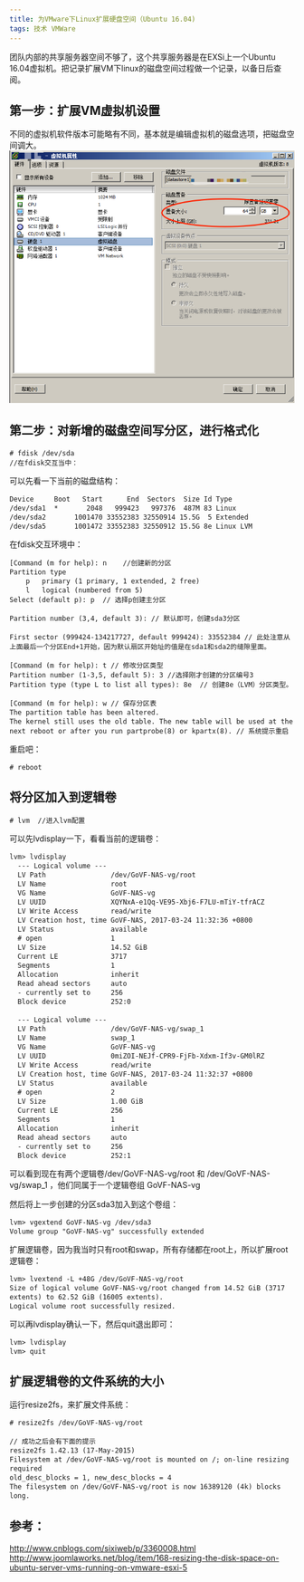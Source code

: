 ```yaml
---
title: 为VMware下Linux扩展硬盘空间（Ubuntu 16.04)
tags: 技术 VMWare
---  
```


团队内部的共享服务器空间不够了，这个共享服务器是在EXSi上一个Ubuntu 16.04虚拟机。把记录扩展VM下linux的磁盘空间过程做一个记录，以备日后查阅。

<!--more-->

## 第一步：扩展VM虚拟机设置
不同的虚拟机软件版本可能略有不同，基本就是编辑虚拟机的磁盘选项，把磁盘空间调大。
![imges](/illustration/extend-harddisk-under-vm-ubuntu16.png)

## 第二步：对新增的磁盘空间写分区，进行格式化

    # fdisk /dev/sda
    //在fdisk交互当中：
可以先看一下当前的磁盘结构：    

    Device     Boot   Start      End  Sectors  Size Id Type
    /dev/sda1  *       2048   999423   997376  487M 83 Linux
    /dev/sda2       1001470 33552383 32550914 15.5G  5 Extended
    /dev/sda5       1001472 33552383 32550912 15.5G 8e Linux LVM

在fdisk交互环境中：

    [Command (m for help): n	//创建新的分区
    Partition type
        p   primary (1 primary, 1 extended, 2 free)
        l   logical (numbered from 5)    
    Select (default p): p  // 选择p创建主分区
    
    Partition number (3,4, default 3): // 默认即可，创建sda3分区
    
    First sector (999424-134217727, default 999424): 33552384 // 此处注意从上面最后一个分区End+1开始，因为默认扇区开始址的值是在sda1和sda2的缝隙里面。
    
    [Command (m for help): t // 修改分区类型
    Partition number (1-3,5, default 5): 3 //选择刚才创建的分区编号3
    Partition type (type L to list all types): 8e  // 创建8e（LVM）分区类型。
    
    [Command (m for help): w // 保存分区表
    The partition table has been altered.
    The kernel still uses the old table. The new table will be used at the next reboot or after you run partprobe(8) or kpartx(8). // 系统提示重启

重启吧：

    # reboot

## 将分区加入到逻辑卷

    # lvm  //进入lvm配置

可以先lvdisplay一下，看看当前的逻辑卷：

    lvm> lvdisplay
      --- Logical volume ---
      LV Path                /dev/GoVF-NAS-vg/root
      LV Name                root
      VG Name                GoVF-NAS-vg
      LV UUID                XQYNxA-e1Qq-VE95-Xbj6-F7LU-mTiY-tfrACZ
      LV Write Access        read/write
      LV Creation host, time GoVF-NAS, 2017-03-24 11:32:36 +0800
      LV Status              available
      # open                 1
      LV Size                14.52 GiB
      Current LE             3717
      Segments               1
      Allocation             inherit
      Read ahead sectors     auto
      - currently set to     256
      Block device           252:0
   
      --- Logical volume ---
      LV Path                /dev/GoVF-NAS-vg/swap_1
      LV Name                swap_1
      VG Name                GoVF-NAS-vg
      LV UUID                0miZOI-NEJf-CPR9-FjFb-Xdxm-If3v-GM0lRZ
      LV Write Access        read/write
      LV Creation host, time GoVF-NAS, 2017-03-24 11:32:37 +0800
      LV Status              available
      # open                 2
      LV Size                1.00 GiB
      Current LE             256
      Segments               1
      Allocation             inherit
      Read ahead sectors     auto
      - currently set to     256
      Block device           252:1
  
  可以看到现在有两个逻辑卷/dev/GoVF-NAS-vg/root 和 /dev/GoVF-NAS-vg/swap_1 ，他们同属于一个逻辑卷组 GoVF-NAS-vg
  
  然后将上一步创建的分区sda3加入到这个卷组：
  
    lvm> vgextend GoVF-NAS-vg /dev/sda3
    Volume group "GoVF-NAS-vg" successfully extended
  
  扩展逻辑卷，因为我当时只有root和swap，所有存储都在root上，所以扩展root逻辑卷：
  
    lvm> lvextend -L +48G /dev/GoVF-NAS-vg/root
    Size of logical volume GoVF-NAS-vg/root changed from 14.52 GiB (3717 extents) to 62.52 GiB (16005 extents).
    Logical volume root successfully resized.
 
 可以再lvdisplay确认一下，然后quit退出即可：
 
    lvm> lvdisplay
    lvm> quit

## 扩展逻辑卷的文件系统的大小

运行resize2fs，来扩展文件系统：

    # resize2fs /dev/GoVF-NAS-vg/root 

    // 成功之后会有下面的提示    
    resize2fs 1.42.13 (17-May-2015)
    Filesystem at /dev/GoVF-NAS-vg/root is mounted on /; on-line resizing required
    old_desc_blocks = 1, new_desc_blocks = 4
    The filesystem on /dev/GoVF-NAS-vg/root is now 16389120 (4k) blocks long.

## 参考：
http://www.cnblogs.com/sixiweb/p/3360008.html
http://www.joomlaworks.net/blog/item/168-resizing-the-disk-space-on-ubuntu-server-vms-running-on-vmware-esxi-5


